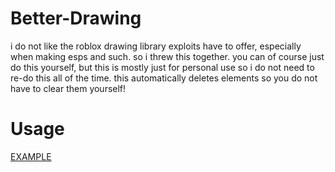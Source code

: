 # Better-Drawing
i do not like the roblox drawing library exploits have to offer, especially when making esps and such. so i threw this together. you can of course just do this yourself, but this is mostly just for personal use so i do not need to re-do this all of the time. this automatically deletes elements so you do not have to clear them yourself!

# Usage

[EXAMPLE](https://raw.githubusercontent.com/dementiaenjoyer/Better-Drawing/refs/heads/main/Normal%20Example.lua)
